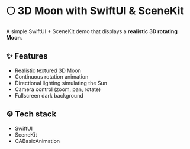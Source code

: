 # 🌕 3D Moon with SwiftUI & SceneKit

A simple SwiftUI + SceneKit demo that displays a **realistic 3D rotating Moon**.  

## ✨ Features
- Realistic textured 3D Moon  
- Continuous rotation animation  
- Directional lighting simulating the Sun  
- Camera control (zoom, pan, rotate)  
- Fullscreen dark background  

## ⚙️ Tech stack
- SwiftUI  
- SceneKit  
- CABasicAnimation  
